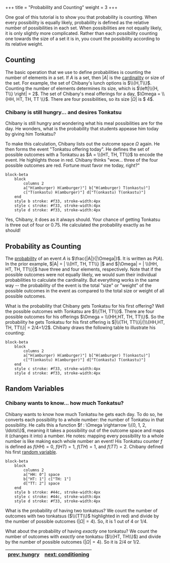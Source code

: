 +++
title = "Probability and Counting"
weight = 3
+++


One goal of this tutorial is to show you that probability is counting. When every possibility is equally likely, probability is defined as the relative number of possibilities in each set. When possibilities are not equally likely, it is only slightly more complicated. Rather than each possibility counting one towards the size of a set it is in, you count the possibility according to its relative weight. 

## Counting

The basic operation that we use to define probabilities is counting the number of elements in a set. If $A$ is a set, then $|A|$ is the [cardinality](./06_glossary.md/#cardinality) or size of the set. For example, the set of Chibany's lunch options is $\\{H,T\\}$. Counting the number of elements determines its size, which is $\left|\\{H, T\\} \right| = 2$. The set of Chibany's meal offerings for a day, $\Omega = \\{HH, HT, TH, TT \\}$. There are four possibilities, so its size $|\Omega|$ is $ 4$.

### Chibany is still hungry... and desires Tonkatsu

Chibany is still hungry and wondering what his meal possibilities are for the day. He wonders, what is the probability that students appease him today by giving him Tonkatsu?

To make this calculation, Chibany lists out the outcome space $\Omega$ again. He then forms the event "Tonkatsu offering today". He defines the set of possible outcomes with a Tonkatsu as $A = \\{HT, TH, TT\\}$ to encode the event. He highlights those in red. Chibany thinks "wow... three of the four possible outcomes are red. Fortune must favor me today, right?" 

```mermaid
block-beta
    block
        columns 2
        a["H(amburger) H(amburger)"] b["H(amburger) T(onkastu)"]
        c["T(onkastu) H(amburger)"] d["T(onkastu) T(onkastu)"]
    end
    style b stroke: #f33, stroke-width:4px
    style c stroke: #f33, stroke-width:4px
    style d stroke: #f33, stroke-width:4px
```

Yes, Chibany, it does as it always should. Your chance of getting Tonkatsu is three out of four or 0.75. He calculated the probability exactly as he should!

## Probability as Counting
The [probability](./06_glossary.md/#probability) of an event $A$ is $\frac{|A|}{|\Omega|}$. It is written as $P(A)$. In the prior example, $|A| = | \\{HT, TH, TT\\} |$ and $|\Omega| = | \\{HH, HT, TH, TT\\}|$ have three and four elements, respectively. Note that if the possible outcomes were not equally likely, we would sum their individual probabilities to calculate the cardinality. But everything works in the same way -- the probability of the event is the total "size" or "weight" of the possible outcomes in the event as compared to the total size or weight of all possible outcomes.  

What is the probability that Chibany gets Tonkatsu for his first offering? Well the possible outcomes with Tonkatsu are $\\{TH, TT\\}$. There are four possible outcomes for his offerings $\Omega = \\{HH,HT, TH, TT\\}$. So the probability he gets Tonkatsu for his first offering is $|\\{TH, TT\\}|/|\\{HH,HT, TH, TT\\}| = 2/4=1/2$. Chibany draws the following table to illustrate his counting:

```mermaid
block-beta
    block
        columns 2
        a["H(amburger) H(amburger)"] b["H(amburger) T(onkastu)"]
        c["T(onkastu) H(amburger)"] d["T(onkastu) T(onkastu)"]
    end
    style c stroke: #f33, stroke-width:4px
    style d stroke: #f33, stroke-width:4px
```



## Random Variables

### Chibany wants to know... how much Tonkatsu?
Chibany wants to know how much Tonkatsu he gets each day. To do so, he converts each possibility to a whole number: the number of Tonkatsu in that possibility. He calls this a function $f : \Omega \rightarrow \\{0, 1, 2, \ldots\\}$, meaning it takes a possibility out of the outcome space and maps it (changes it into) a number. He notes: mapping every possibility to a whole number is like making each whole number an event! His Tonkatsu counter $f$ is defined as $f(HH) = 0$, $f(HT) = 1$, $f(TH)=1$, and $f(TT) = 2$. Chibany defined his first [random variable](./06_glossary.md/#random-variable). 

```mermaid
block-beta
    block
        columns 2
        a["HH: 0"] space
        b["HT: 1"] c["TH: 1"]
        d["TT: 2"] space
    end
    style b stroke: #44c, stroke-width:4px
    style c stroke: #44c, stroke-width:4px
    style d stroke: #f33, stroke-width:4px
```

What is the probability of having two tonkatsus? We count the number of outcomes with two tonkatsus ($\\{TT\\}$ highlighted in red) and divide by the number of possible outcomes ($|\Omega|=4$). So, it is 1 out of 4 or 1/4. 

What about the probability of having *exactly* one tonkatsu? We count the number of outcomes with *exactly* one tonkatsu ($\\{HT, TH\\}$) and divide by the number of possible outcomes ($|\Omega|=4$). So it is 2/4 or 1/2.

|[prev: hungry](./02_hungry.md) | [next: conditioning](./04_conditional.md)|
| :--- | ---: |